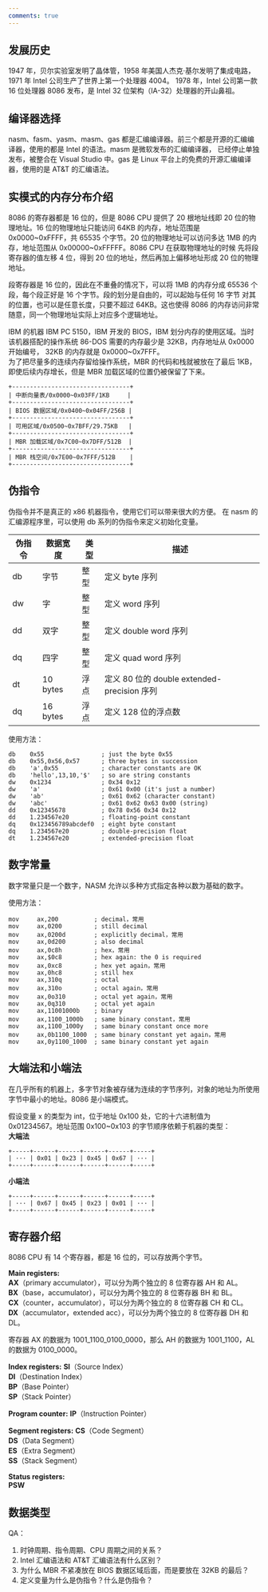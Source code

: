 ```yaml
---
comments: true
---
```


## 发展历史
1947 年，贝尔实验室发明了晶体管，1958 年美国人杰克·基尔发明了集成电路，1971 年 Intel 公司生产了世界上第一个处理器 4004。
1978 年，Intel 公司第一款 16 位处理器 8086 发布，是 Intel 32 位架构（IA-32）处理器的开山鼻祖。


## 编译器选择
nasm、fasm、yasm、masm、gas 都是汇编编译器。前三个都是开源的汇编编译器，使用的都是 Intel 的语法。masm 是微软发布的汇编编译器，
已经停止单独发布，被整合在 Visual Studio 中。gas 是 Linux 平台上的免费的开源汇编编译器，使用的是 AT&T 的汇编语法。

## 实模式的内存分布介绍
8086 的寄存器都是 16 位的，但是 8086 CPU 提供了 20 根地址线即 20 位的物理地址。16 位的物理地址只能访问 64KB 的内存，地址范围是
0x0000~0xFFFF，共 65535 个字节。20 位的物理地址可以访问多达 1MB 的内存，地址范围从 0x00000~0xFFFFF。8086 CPU 在获取物理地址的时候
先将段寄存器的值左移 4 位，得到 20 位的地址，然后再加上偏移地址形成 20 位的物理地址。

段寄存器是 16 位的，因此在不重叠的情况下，可以将 1MB 的内存分成 65536 个段，每个段正好是 16 个字节。段的划分是自由的，可以起始与任何 16 字节
对其的位置，也可以是任意长度，只要不超过 64KB。这也使得 8086 的内存访问非常随意，同一个物理地址实际上对应多个逻辑地址。

IBM 的机器 IBM PC 5150，IBM 开发的 BIOS，IBM 划分内存的使用区域。当时该机器搭配的操作系统 86-DOS 需要的内存最少是 32KB，内存地址从 0x0000 开始编号，
32KB 的内存就是 0x0000~0x7FFF。  
为了把尽量多的连续内存留给操作系统，MBR 的代码和栈就被放在了最后 1KB，即使后续内存增长，但是 MBR 加载区域的位置仍被保留了下来。
```
+---------------------------------+
| 中断向量表/0x0000~0x03FF/1KB     |
+---------------------------------+
| BIOS 数据区域/0x0400~0x04FF/256B |
+---------------------------------+
| 可用区域/0x0500~0x7BFF/29.75KB   |
+---------------------------------+
| MBR 加载区域/0x7C00~0x7DFF/512B  |
+---------------------------------+
| MBR 栈空间/0x7E00~0x7FFF/512B    |
+---------------------------------+
```

## 伪指令
伪指令并不是真正的 x86 机器指令，使用它们可以带来很大的方便。
在 nasm 的汇编源程序里，可以使用 db 系列的伪指令来定义初始化变量。

| 伪指令 | 数据宽度 | 类型 | 描述 |
| -- | -- | -- | -- |
| db | 字节 | 整型 | 定义 byte 序列 |
| dw | 字   | 整型 | 定义 word 序列 |
| dd | 双字  | 整型 | 定义 double word 序列 |
| dq | 四字   | 整型 | 定义 quad word 序列 |
| dt | 10 bytes   | 浮点 | 定义 80 位的 double extended-precision 序列  |
| dq | 16 bytes   | 浮点 | 定义 128 位的浮点数 |

使用方法：
```assembly
db    0x55                ; just the byte 0x55
db    0x55,0x56,0x57      ; three bytes in succession
db    'a',0x55            ; character constants are OK
db    'hello',13,10,'$'   ; so are string constants
dw    0x1234              ; 0x34 0x12
dw    'a'                 ; 0x61 0x00 (it's just a number)
dw    'ab'                ; 0x61 0x62 (character constant)
dw    'abc'               ; 0x61 0x62 0x63 0x00 (string)
dd    0x12345678          ; 0x78 0x56 0x34 0x12
dd    1.234567e20         ; floating-point constant
dq    0x123456789abcdef0  ; eight byte constant
dq    1.234567e20         ; double-precision float
dt    1.234567e20         ; extended-precision float
```

## 数字常量
数字常量只是一个数字，NASM 允许以多种方式指定各种以数为基础的数字。

使用方法：
```assembly
mov     ax,200          ; decimal，常用
mov     ax,0200         ; still decimal
mov     ax,0200d        ; explicitly decimal，常用
mov     ax,0d200        ; also decimal
mov     ax,0c8h         ; hex，常用
mov     ax,$0c8         ; hex again: the 0 is required
mov     ax,0xc8         ; hex yet again，常用
mov     ax,0hc8         ; still hex
mov     ax,310q         ; octal
mov     ax,310o         ; octal again，常用
mov     ax,0o310        ; octal yet again，常用
mov     ax,0q310        ; octal yet again
mov     ax,11001000b    ; binary
mov     ax,1100_1000b   ; same binary constant，常用
mov     ax,1100_1000y   ; same binary constant once more
mov     ax,0b1100_1000  ; same binary constant yet again，常用
mov     ax,0y1100_1000  ; same binary constant yet again
```

## 大端法和小端法
在几乎所有的机器上，多字节对象被存储为连续的字节序列，对象的地址为所使用字节中最小的地址。8086 是小端模式。

假设变量 x 的类型为 int，位于地址 0x100 处，它的十六进制值为 0x01234567。地址范围 0x100~0x103 的字节顺序依赖于机器的类型：  
**大端法**
```text
+-----+------+------+------+------+-----+
| ··· | 0x01 | 0x23 | 0x45 | 0x67 | ··· |
+-----+------+------+------+------+-----+
```

**小端法**
```text
+-----+------+------+------+------+-----+
| ··· | 0x67 | 0x45 | 0x23 | 0x01 | ··· |
+-----+------+------+------+------+-----+
```

## 寄存器介绍
8086 CPU 有 14 个寄存器，都是 16 位的，可以存放两个字节。

**Main registers:**  
**AX**（primary accumulator），可以分为两个独立的 8 位寄存器 AH 和 AL。  
**BX**（base，accumulator），可以分为两个独立的 8 位寄存器 BH 和 BL。  
**CX**（counter，accumulator），可以分为两个独立的 8 位寄存器 CH 和 CL。  
**DX**（accumulator，extended acc），可以分为两个独立的 8 位寄存器 DH 和 DL。

寄存器 AX 的数据为 1001_1100_0100_0000，那么 AH 的数据为 1001_1100，AL 的数据为 0100_0000。

**Index registers:**
**SI**（Source Index）  
**DI**（Destination Index）  
**BP**（Base Pointer）  
**SP**（Stack Pointer）  

**Program counter:**
**IP**（Instruction Pointer）  

**Segment registers:**
**CS**（Code Segment）  
**DS**（Data Segment）  
**ES**（Extra Segment）  
**SS**（Stack Segment）  

**Status registers:**  
**PSW** 

## 数据类型

QA：  
1. 时钟周期、指令周期、CPU 周期之间的关系？  
2. Intel 汇编语法和 AT&T 汇编语法有什么区别？  
3. 为什么 MBR 不紧凑放在 BIOS 数据区域后面，而是要放在 32KB 的最后？  
4. 定义变量为什么是伪指令？什么是伪指令？